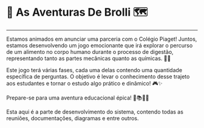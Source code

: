 # 🥦 As Aventuras De Brolli 🗺️
<hr>
Estamos animados em anunciar uma parceria com o Colégio Piaget! Juntos, estamos desenvolvendo um jogo emocionante que irá explorar o percurso de um alimento no corpo humano durante o processo de digestão, representando tanto as partes mecânicas quanto as químicas. 🍔🔬

Este jogo terá várias fases, cada uma delas contendo uma quantidade específica de perguntas. O objetivo é levar o conhecimento desse trajeto aos estudantes e tornar o estudo algo prático e dinâmico! 🎮✨

Prepare-se para uma aventura educacional épica! 🚀📚👩‍🔬

Esta aqui é a parte de desenvolvimento do sistema, contendo todas as reuniões, documentações, diagramas e entre outros.
